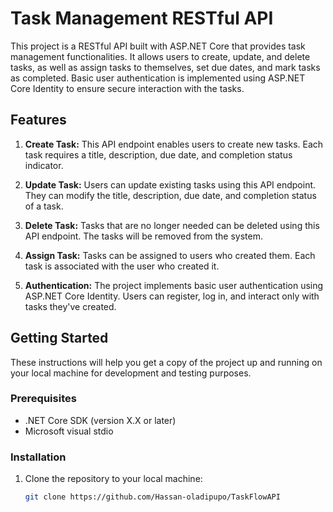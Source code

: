 # Task Management RESTful API

This project is a RESTful API built with ASP.NET Core that provides task management functionalities. It allows users to create, update, and delete tasks, as well as assign tasks to themselves, set due dates, and mark tasks as completed. Basic user authentication is implemented using ASP.NET Core Identity to ensure secure interaction with the tasks.

## Features

1. **Create Task:** This API endpoint enables users to create new tasks. Each task requires a title, description, due date, and completion status indicator.

2. **Update Task:** Users can update existing tasks using this API endpoint. They can modify the title, description, due date, and completion status of a task.

3. **Delete Task:** Tasks that are no longer needed can be deleted using this API endpoint. The tasks will be removed from the system.

4. **Assign Task:** Tasks can be assigned to users who created them. Each task is associated with the user who created it.

5. **Authentication:** The project implements basic user authentication using ASP.NET Core Identity. Users can register, log in, and interact only with tasks they've created.

## Getting Started

These instructions will help you get a copy of the project up and running on your local machine for development and testing purposes.

### Prerequisites

- .NET Core SDK (version X.X or later)
-  Microsoft visual stdio

### Installation

1. Clone the repository to your local machine:
   ```sh
   git clone https://github.com/Hassan-oladipupo/TaskFlowAPI

 
